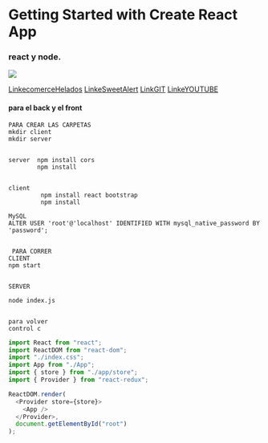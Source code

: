 # Getting Started with Create React App

### react y node.

![](https://res.cloudinary.com/dv6nijgvd/image/upload/v1713318611/nodeANDreact/qk1jz4e8zwp6vi1wy11a.png)

[LinkecomerceHelados](https://comision-432401.vercel.app/)
[LinkeSweetAlert](https://sweetalert2.github.io/#examples)
[LinkGIT](https://github.com/nataliurena1985/nodeandreact.git)
[LinkeYOUTUBE](https://www.youtube.com/watch?v=U1u2jNYXmBw)

#### para el back y el front

```
PARA CREAR LAS CARPETAS
mkdir client
mkdir server


server  npm install cors
        npm install


client
         npm install react bootstrap
         npm install

MySQL
ALTER USER 'root'@'localhost' IDENTIFIED WITH mysql_native_password BY 'password';


 PARA CORRER
CLIENT
npm start


SERVER

node index.js


para volver
control c
```

```javascript
import React from "react";
import ReactDOM from "react-dom";
import "./index.css";
import App from "./App";
import { store } from "./app/store";
import { Provider } from "react-redux";

ReactDOM.render(
  <Provider store={store}>
    <App />
  </Provider>,
  document.getElementById("root")
);
```
